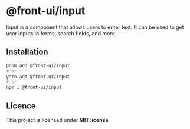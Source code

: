 # @front-ui/input

Input is a component that allows users to enter text. It can be used to get user inputs in forms, search fields, and more.

## Installation

```bash
pnpm add @front-ui/input
# or
yarn add @front-ui/input
# or
npm i @front-ui/input
```

## Licence

This project is licensed under **MIT license**